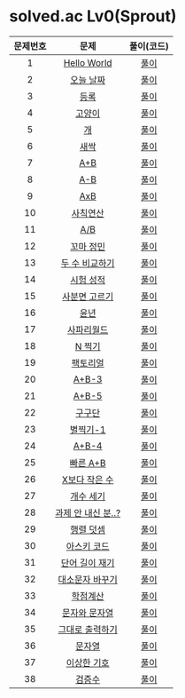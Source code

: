 # solved.ac Lv0(Sprout)

| 문제번호 |  문제  | 풀이(코드) |    
|  :---:  | :---: |   :---:  |    
| 1  | [Hello World](https://www.acmicpc.net/problem/2557) | [풀이](./2557.py) |    
| 2  | [오늘 날짜](https://www.acmicpc.net/problem/10699) | [풀이](./10699.py) |    
| 3  | [등록](https://www.acmicpc.net/problem/7287) | [풀이](./7287.py) |    
| 4  | [고양이](https://www.acmicpc.net/problem/10171) | [풀이](./10171.py) |    
| 5  | [개](https://www.acmicpc.net/problem/10172) | [풀이](./10172.py) |    
| 6  | [새싹](https://www.acmicpc.net/problem/25083) | [풀이](./25083.py) |    
| 7  | [A+B](https://www.acmicpc.net/problem/1000) | [풀이](./1000.py) |    
| 8  | [A-B](https://www.acmicpc.net/problem/1001) | [풀이](./1001.py) |    
| 9  | [AxB](https://www.acmicpc.net/problem/10998) | [풀이](./10998.py) |    
| 10  | [사칙연산](https://www.acmicpc.net/problem/10869) | [풀이](./10869.py) |    
| 11  | [A/B](https://www.acmicpc.net/problem/1008) | [풀이](./1008.py) |    
| 12  | [꼬마 정민](https://www.acmicpc.net/problem/11382) | [풀이](./11382.py) |    
| 13  | [두 수 비교하기](https://www.acmicpc.net/problem/1330) | [풀이](./1330.py) |    
| 14  | [시험 성적](https://www.acmicpc.net/problem/9498) | [풀이](./9498.py) |    
| 15  | [사분면 고르기](https://www.acmicpc.net/problem/14681) | [풀이](./14681.py) |    
| 16  | [윤년](https://www.acmicpc.net/problem/2753) | [풀이](./2753.py) |    
| 17  | [사파리월드](https://www.acmicpc.net/problem/2420) | [풀이](./2420.py) |    
| 18  | [N 찍기](https://www.acmicpc.net/problem/2741) | [풀이](./2741.py) |    
| 19  | [팩토리얼](https://www.acmicpc.net/problem/10872) | [풀이](./10872.py) |    
| 20  | [A+B-3](https://www.acmicpc.net/problem/10950) | [풀이](./10950.py) |    
| 21  | [A+B-5](https://www.acmicpc.net/problem/10952) | [풀이](./10952.py) |    
| 22  | [구구단](https://www.acmicpc.net/problem/2739) | [풀이](./2739.py) |    
| 23  | [별찍기-1](https://www.acmicpc.net/problem/2438) | [풀이](./2438.py) |    
| 24  | [A+B-4](https://www.acmicpc.net/problem/10951) | [풀이](./10951.py) |    
| 25  | [빠른 A+B](https://www.acmicpc.net/problem/15552) | [풀이](./15552.py) |    
| 26  | [X보다 작은 수](https://www.acmicpc.net/problem/10871) | [풀이](./10871.py) |    
| 27  | [개수 세기](https://www.acmicpc.net/problem/10807) | [풀이](./10807.py) |    
| 28  | [과제 안 내신 분..?](https://www.acmicpc.net/problem/5597) | [풀이](./5597.py) |    
| 29  | [행렬 덧셈](https://www.acmicpc.net/problem/2738) | [풀이](./2738.py) |    
| 30  | [아스키 코드](https://www.acmicpc.net/problem/11654) | [풀이](./11654.py) |    
| 31  | [단어 길이 재기](https://www.acmicpc.net/problem/2743) | [풀이](./2743.py) |    
| 32  | [대소문자 바꾸기](https://www.acmicpc.net/problem/2744) | [풀이](./2744.py) |    
| 33  | [학점계산](https://www.acmicpc.net/problem/2754) | [풀이](./2754.py) |    
| 34  | [문자와 문자열](https://www.acmicpc.net/problem/27866) | [풀이](./27866.py) |    
| 35  | [그대로 출력하기](https://www.acmicpc.net/problem/11718) | [풀이](./11718.py) |    
| 36  | [문자열](https://www.acmicpc.net/problem/9086) | [풀이](./9086.py) |    
| 37  | [이상한 기호](https://www.acmicpc.net/problem/15964) | [풀이](./15964.py) |    
| 38  | [검증수](https://www.acmicpc.net/problem/2475) | [풀이](./2475.py) |    
